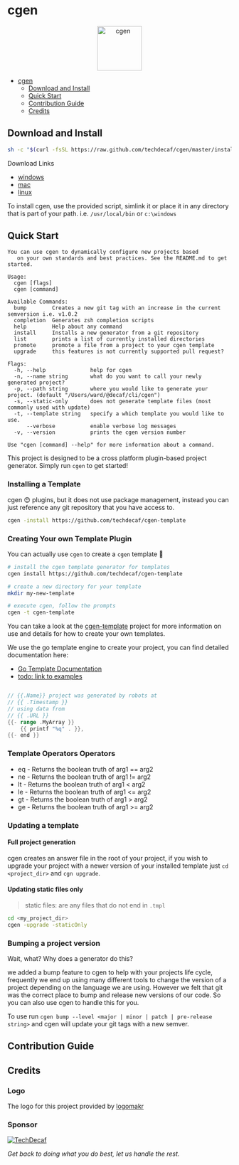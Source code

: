 # cgen

<p align="center">
  <img
    alt="cgen"
    src="https://images.techdecaf.com/fit-in/100x/techdecaf/cgen_logo.png"
    width="100"
  />
</p>


- [cgen](#ciprojectname)
  - [Download and Install](#download-and-install)
  - [Quick Start](#quick-start)
  - [Contribution Guide](#contribution-guide)
  - [Credits](#credits)

## Download and Install

```bash
sh -c "$(curl -fsSL https://raw.github.com/techdecaf/cgen/master/install.sh)"
```

Download Links

- [windows](http://github.techdecaf.io/cgen/latest/windows/cgen.exe)
- [mac](http://github.techdecaf.io/cgen/latest/latest/darwin/cgen)
- [linux](http://github.techdecaf.io/cgen/latest/latest/linux/cgen)

To install cgen, use the provided script, simlink it or place it in any directory that is part of your path.
i.e. `/usr/local/bin` or `c:\windows`


## Quick Start

```text
You can use cgen to dynamically configure new projects based
   on your own standards and best practices. See the README.md to get started.

Usage:
  cgen [flags]
  cgen [command]

Available Commands:
  bump        Creates a new git tag with an increase in the current semversion i.e. v1.0.2
  completion  Generates zsh completion scripts
  help        Help about any command
  install     Installs a new generator from a git repository
  list        prints a list of currently installed directories
  promote     promote a file from a project to your cgen template
  upgrade     this features is not currently supported pull request?

Flags:
  -h, --help              help for cgen
  -n, --name string       what do you want to call your newly generated project?
  -p, --path string       where you would like to generate your project. (default "/Users/ward/@decaf/cli/cgen")
  -s, --static-only       does not generate template files (most commonly used with update)
  -t, --template string   specify a which template you would like to use.
      --verbose           enable verbose log messages
  -v, --version           prints the cgen version number

Use "cgen [command] --help" for more information about a command.
```

This project is designed to be a cross platform plugin-based project generator. Simply run `cgen` to get started!

### Installing a Template

cgen :heart_eyes: plugins, but it does not use package management, instead you can just reference any git repository that you have access to.

```bash
cgen -install https://github.com/techdecaf/cgen-template
```

### Creating Your own Template Plugin

You can actually use `cgen` to create a `cgen` template :tada:

```bash
# install the cgen template generator for templates
cgen install https://github.com/techdecaf/cgen-template

# create a new directory for your template
mkdir my-new-template

# execute cgen, follow the prompts
cgen -t cgen-template
```

You can take a look at the [cgen-template](https://github.com/techdecaf/cgen-template) project for more information on use and details for how to create your own templates.

We use the go template engine to create your project, you can find detailed documentation here:

- [Go Template Documentation](https://golang.org/pkg/html/template/)
- [todo: link to examples](/examples)

```go

// {{.Name}} project was generated by robots at
// {{ .Timestamp }}
// using data from
// {{ .URL }}
{{- range .MyArray }}
    {{ printf "%q" . }},
{{- end }}

```

### Template Operators Operators

- eq - Returns the boolean truth of arg1 == arg2
- ne - Returns the boolean truth of arg1 != arg2
- lt - Returns the boolean truth of arg1 < arg2
- le - Returns the boolean truth of arg1 <= arg2
- gt - Returns the boolean truth of arg1 > arg2
- ge - Returns the boolean truth of arg1 >= arg2

### Updating a template

#### Full project generation

cgen creates an answer file in the root of your project, if you wish to upgrade your project with
a newer version of your installed template just `cd <project_dir>` and `cgn upgrade`.

#### Updating static files only

> static files: are any files that do not end in `.tmpl`

```bash
cd <my_project_dir>
cgen -upgrade -staticOnly
```

### Bumping a project version

Wait, what? Why does a generator do this?

we added a bump feature to cgen to help with your projects life cycle, frequently we end up using many different tools to change the version of a project depending on the language we are using. However we felt that git was the correct place to bump and release new versions of our code. So you can also use cgen to handle this for you.

To use run `cgen bump --level <major | minor | patch | pre-release string>` and cgen will update your git tags with a new semver.


## Contribution Guide

## Credits

### Logo

The logo for this project provided by [logomakr](https://logomakr.com)

### Sponsor

[![TechDecaf](https://images.techdecaf.com/fit-in/150x/techdecaf/logo_full.png)](https://techdecaf.com)

_Get back to doing what you do best, let us handle the rest._

